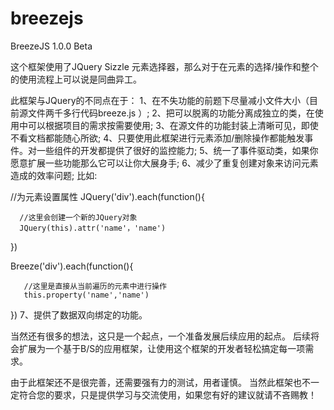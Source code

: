 # breezejs
BreezeJS 1.0.0 Beta

这个框架使用了JQuery Sizzle 元素选择器，那么对于在元素的选择/操作和整个的使用流程上可以说是同曲异工。

此框架与JQuery的不同点在于：
1、在不失功能的前题下尽量减小文件大小（目前源文件两千多行代码breeze.js ）;
2、把可以脱离的功能分离成独立的类，在使用中可以根据项目的需求按需要使用;
3、在源文件的功能封装上清晰可见，即使不看文档都能随心所欲;
4、只要使用此框架进行元素添加/删除操作都能触发事件。对一些组件的开发都提供了很好的监控能力;
5、统一了事件驱动类，如果你愿意扩展一些功能那么它可以让你大展身手;
6、减少了重复创建对象来访问元素造成的效率问题;
   比如:
   
   //为元素设置属性
   JQuery('div').each(function(){
   
      //这里会创建一个新的JQuery对象
      JQuery(this).attr('name'，'name')
   })
   
   Breeze('div').each(function(){
   
       //这里是直接从当前遍历的元素中进行操作
       this.property('name','name')
   })
7、提供了数据双向绑定的功能。
   
当然还有很多的想法，这只是一个起点，一个准备发展后续应用的起点。
后续将会扩展为一个基于B/S的应用框架，让使用这个框架的开发者轻松搞定每一项需求。

由于此框架还不是很完善，还需要强有力的测试，用者谨慎。
当然此框架也不一定符合您的要求，只是提供学习与交流使用，如果您有好的建议就请不吝赐教！



